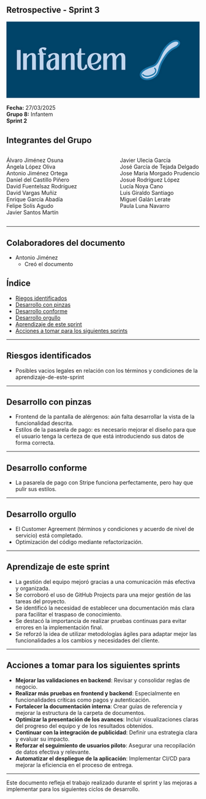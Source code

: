 ## Retrospective - Sprint 3

![Portada](../../images/Infantem.png)


**Fecha:** 27/03/2025  
**Grupo 8:** Infantem  
**Sprint 2**

## Integrantes del Grupo
<div style="display: flex; justify-content: space-between; gap: 2px;">
  <div>
    <ul style="padding-left: 0; list-style: none;">
      <li>Álvaro Jiménez Osuna</li>
      <li>Ángela López Oliva</li>
      <li>Antonio Jiménez Ortega</li>
      <li>Daniel del Castillo Piñero</li>
      <li>David Fuentelsaz Rodríguez</li>
      <li>David Vargas Muñiz</li>
      <li>Enrique García Abadía</li>
      <li>Felipe Solís Agudo</li>
      <li>Javier Santos Martín</li>
    </ul>
  </div>

  <div>
    <ul style="padding-left: 0; list-style: none;">
    <li>Javier Ulecia García</li>
      <li>José García de Tejada Delgado</li>
      <li>Jose Maria Morgado Prudencio</li>
      <li>Josué Rodríguez López</li>
      <li>Lucía Noya Cano</li>
      <li>Luis Giraldo Santiago</li>
      <li>Miguel Galán Lerate</li>
      <li>Paula Luna Navarro</li>
    </ul>
  </div>
</div>

---
## Colaboradores del documento
- Antonio Jiménez
  - Creó el documento

## Índice
- [Riegos identificados](#riegos-identificados)
- [Desarrollo con pinzas](#desarrollo-con-pinzas)
- [Desarrollo conforme](#desarrollo-conforme)
- [Desarrollo orgullo](#desarrollo-orgullo)
- [Aprendizaje de este sprint](#aprendizaje-de-este-sprint)
- [Acciones a tomar para los siguientes sprints](#acciones-a-tomar-para-los-siguientes-sprints)

---

## Riesgos identificados
- Posibles vacios legales en relación con los términos y condiciones de la aprendizaje-de-este-sprint

---

## Desarrollo con pinzas
- Frontend de la pantalla de alérgenos: aún falta desarrollar la vista de la funcionalidad descrita.
- Estilos de la pasarela de pago: es necesario mejorar el diseño para que el usuario tenga la certeza de que está introduciendo sus datos de forma correcta.

---

## Desarrollo conforme
- La pasarela de pago con Stripe funciona perfectamente, pero hay que pulir sus estilos.

---

## Desarrollo orgullo
- El Customer Agreement (términos y condiciones y acuerdo de nivel de servicio) está completado.
- Optimización del código mediante refactorización.

---

## Aprendizaje de este sprint
- La gestión del equipo mejoró gracias a una comunicación más efectiva y organizada.
- Se corroboró el uso de GitHub Projects para una mejor gestión de las tareas del proyecto.
- Se identificó la necesidad de establecer una documentación más clara para facilitar el traspaso de conocimiento.
- Se destacó la importancia de realizar pruebas continuas para evitar errores en la implementación final.
- Se reforzó la idea de utilizar metodologías ágiles para adaptar mejor las funcionalidades a los cambios y necesidades del cliente.

---

## Acciones a tomar para los siguientes sprints
- **Mejorar las validaciones en backend**: Revisar y consolidar reglas de negocio.
- **Realizar más pruebas en frontend y backend**: Especialmente en funcionalidades críticas como pagos y autenticación.
- **Fortalecer la documentación interna**: Crear guías de referencia y mejorar la estructura de la carpeta de documentos.
- **Optimizar la presentación de los avances**: Incluir visualizaciones claras del progreso del equipo y de los resultados obtenidos.
- **Continuar con la integración de publicidad**: Definir una estrategia clara y evaluar su impacto.
- **Reforzar el seguimiento de usuarios piloto**: Asegurar una recopilación de datos efectiva y relevante.
- **Automatizar el despliegue de la aplicación**: Implementar CI/CD para mejorar la eficiencia en el proceso de entrega.

---

Este documento refleja el trabajo realizado durante el sprint y las mejoras a implementar para los siguientes ciclos de desarrollo.

